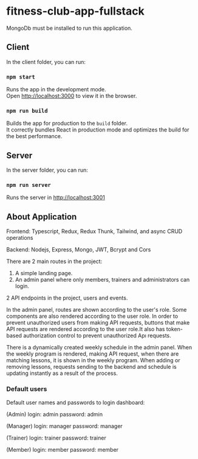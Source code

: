 # fitness-club-app-fullstack

MongoDb must be installed to run this application.

## Client

In the client folder, you can run:

### `npm start`

Runs the app in the development mode.\
Open [http://localhost:3000](http://localhost:3000) to view it in the browser.

### `npm run build`

Builds the app for production to the `build` folder.\
It correctly bundles React in production mode and optimizes the build for the best performance.

## Server

In the server folder, you can run:

### `npm run server`

Runs the server in  [http://localhost:3001](http://localhost:3001)

## About Application

Frontend:
Typescript, Redux, Redux Thunk, Tailwind, and async CRUD operations

Backend:
Nodejs, Express, Mongo, JWT, Bcrypt and Cors

There are 2 main routes in the project:

1. A simple landing page.
2. An admin panel where only members, trainers and administrators can login.

2 API endpoints in the project, users and events.

In the admin panel, routes are shown according to the user's role. Some components are also rendered according to the user role. In order to prevent unauthorized users from making API requests, buttons that make API requests are rendered according to the user role.It also has token-based authorization control to prevent unauthorized Apı requests.

There is a dynamically created weekly schedule in the admin panel. When the weekly program is rendered, making API request, when there are matching lessons, it is shown in the weekly program. When adding or removing lessons, requests sending to the backend and schedule is updating instantly as a result of the process.

### Default users

Default user names and passwords to login dashboard:

(Admin)
login: admin
password: admin

(Manager)
login: manager
password: manager

(Trainer)
login: trainer
password: trainer

(Member)
login: member
password: member
